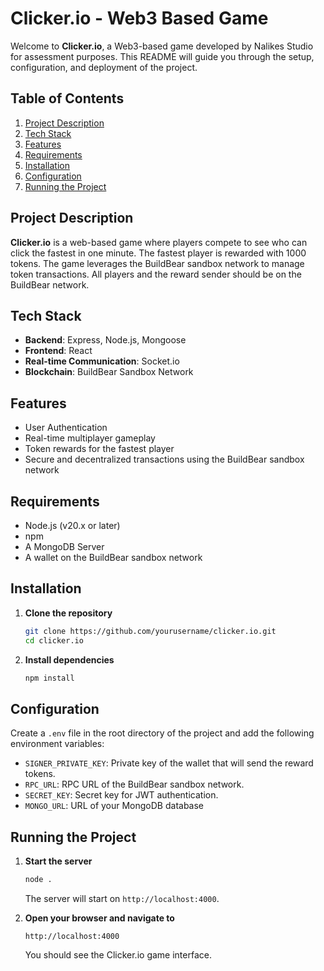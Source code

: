 # Clicker.io - Web3 Based Game

Welcome to **Clicker.io**, a Web3-based game developed by Nalikes Studio for assessment purposes. This README will guide you through the setup, configuration, and deployment of the project.

## Table of Contents
1. [Project Description](#project-description)
2. [Tech Stack](#tech-stack)
3. [Features](#features)
4. [Requirements](#requirements)
5. [Installation](#installation)
6. [Configuration](#configuration)
7. [Running the Project](#running-the-project)

## Project Description

**Clicker.io** is a web-based game where players compete to see who can click the fastest in one minute. The fastest player is rewarded with 1000 tokens. The game leverages the BuildBear sandbox network to manage token transactions. All players and the reward sender should be on the BuildBear network.

## Tech Stack

- **Backend**: Express, Node.js, Mongoose
- **Frontend**: React
- **Real-time Communication**: Socket.io
- **Blockchain**: BuildBear Sandbox Network

## Features

- User Authentication
- Real-time multiplayer gameplay
- Token rewards for the fastest player
- Secure and decentralized transactions using the BuildBear sandbox network

## Requirements

- Node.js (v20.x or later)
- npm
- A MongoDB Server
- A wallet on the BuildBear sandbox network

## Installation

1. **Clone the repository**

    ```bash
    git clone https://github.com/yourusername/clicker.io.git
    cd clicker.io
    ```

2. **Install dependencies**

    ```bash
    npm install
    ```

## Configuration

Create a `.env` file in the root directory of the project and add the following environment variables:

- `SIGNER_PRIVATE_KEY`: Private key of the wallet that will send the reward tokens.
- `RPC_URL`: RPC URL of the BuildBear sandbox network.
- `SECRET_KEY`: Secret key for JWT authentication.
- `MONGO_URL`: URL of your MongoDB database

## Running the Project

1. **Start the server**

    ```bash
    node .
    ```

    The server will start on `http://localhost:4000`.

2. **Open your browser and navigate to**

    ```
    http://localhost:4000
    ```

    You should see the Clicker.io game interface.